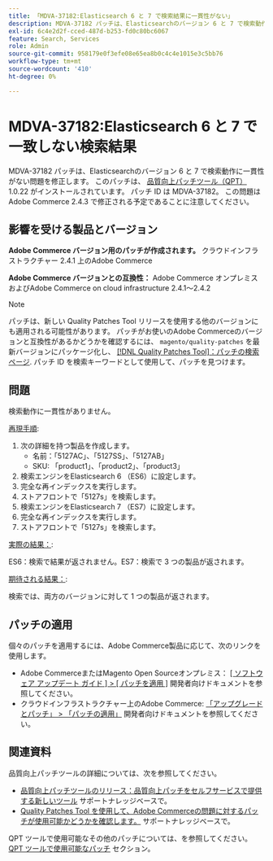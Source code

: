 ```yaml
---
title: 「MDVA-37182:Elasticsearch 6 と 7 で検索結果に一貫性がない」
description: MDVA-37182 パッチは、Elasticsearchのバージョン 6 と 7 で検索動作に一貫性がない問題を修正します。 このパッチは、[Quality Patches Tool （QPT） ] （/help/announcements/adobe-commerce-announcements/magento-quality-patches-released-new-tool-to-self-serve-quality-patches.md） 1.0.22 がインストールされている場合に利用できます。 パッチ ID は MDVA-37182。 この問題はAdobe Commerce 2.4.3 で修正される予定であることに注意してください。
exl-id: 6c4e2d2f-cced-487d-b253-fd0c80bc6067
feature: Search, Services
role: Admin
source-git-commit: 958179e0f3efe08e65ea8b0c4c4e1015e3c5bb76
workflow-type: tm+mt
source-wordcount: '410'
ht-degree: 0%

---
```


# MDVA-37182:Elasticsearch 6 と 7 で一致しない検索結果

MDVA-37182 パッチは、Elasticsearchのバージョン 6 と 7 で検索動作に一貫性がない問題を修正します。 このパッチは、 [品質向上パッチツール（QPT）](/help/announcements/adobe-commerce-announcements/magento-quality-patches-released-new-tool-to-self-serve-quality-patches.md) 1.0.22 がインストールされています。 パッチ ID は MDVA-37182。 この問題はAdobe Commerce 2.4.3 で修正される予定であることに注意してください。

## 影響を受ける製品とバージョン

**Adobe Commerce バージョン用のパッチが作成されます。** クラウドインフラストラクチャー 2.4.1 上のAdobe Commerce

**Adobe Commerce バージョンとの互換性：** Adobe Commerce オンプレミスおよびAdobe Commerce on cloud infrastructure 2.4.1～2.4.2

>[!NOTE]
>
>パッチは、新しい Quality Patches Tool リリースを使用する他のバージョンにも適用される可能性があります。 パッチがお使いのAdobe Commerceのバージョンと互換性があるかどうかを確認するには、 `magento/quality-patches` を最新バージョンにパッケージ化し、 [[!DNL Quality Patches Tool]：パッチの検索ページ](https://devdocs.magento.com/quality-patches/tool.html#patch-grid). パッチ ID を検索キーワードとして使用して、パッチを見つけます。

## 問題

検索動作に一貫性がありません。

<u>再現手順</u>:

1. 次の詳細を持つ製品を作成します。
   * 名前：「5127AC」、「5127SS」、「5127AB」
   * SKU: 「product1」、「product2」、「product3」
1. 検索エンジンをElasticsearch 6 （ES6）に設定します。
1. 完全な再インデックスを実行します。
1. ストアフロントで「5127s」を検索します。
1. 検索エンジンをElasticsearch 7 （ES7）に設定します。
1. 完全な再インデックスを実行します。
1. ストアフロントで「5127s」を検索します。

<u>実際の結果：</u>:

ES6：検索で結果が返されません。ES7：検索で 3 つの製品が返されます。

<u>期待される結果：</u>:

検索では、両方のバージョンに対して 1 つの製品が返されます。

## パッチの適用

個々のパッチを適用するには、Adobe Commerce製品に応じて、次のリンクを使用します。

* Adobe CommerceまたはMagento Open Sourceオンプレミス： [[ ソフトウェア アップデート ガイド ] > [ パッチを適用 ]](https://devdocs.magento.com/guides/v2.4/comp-mgr/patching/mqp.html) 開発者向けドキュメントを参照してください。
* クラウドインフラストラクチャー上のAdobe Commerce: [「アップグレードとパッチ」 > 「パッチの適用」](https://devdocs.magento.com/cloud/project/project-patch.html) 開発者向けドキュメントを参照してください。

## 関連資料

品質向上パッチツールの詳細については、次を参照してください。

* [品質向上パッチツールのリリース：品質向上パッチをセルフサービスで提供する新しいツール](/help/announcements/adobe-commerce-announcements/magento-quality-patches-released-new-tool-to-self-serve-quality-patches.md) サポートナレッジベースで。
* [Quality Patches Tool を使用して、Adobe Commerceの問題に対するパッチが使用可能かどうかを確認します。](/help/support-tools/patches-available-in-qpt-tool/check-patch-for-magento-issue-with-magento-quality-patches.md) サポートナレッジベースで。

QPT ツールで使用可能なその他のパッチについては、を参照してください。 [QPT ツールで使用可能なパッチ](https://support.magento.com/hc/en-us/sections/360010506631-Patches-available-in-QPT-tool-) セクション。
